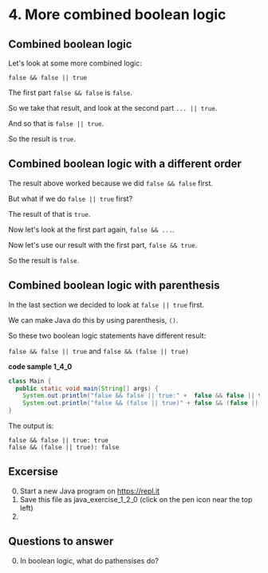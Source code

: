 # 4. More combined boolean logic

## Combined boolean logic

Let's look at some more combined logic:

`false && false || true`

The first part `false && false` is `false`. 

So we take that result, and look at the second part `... || true`.

And so that is `false || true`.

So the result is `true`.

## Combined boolean logic with a different order

The result above worked because we did `false && false` first.

But what if we do `false || true` first? 

The result of that is `true`. 

Now let's look at the first part again, `false && ...`.

Now let's use our result with the first part, `false && true`.

So the result is `false`.

## Combined boolean logic with parenthesis

In the last section we decided to look at `false || true` first.

We can make Java do this by using parenthesis, `()`.

So these two boolean logic statements have different result: 

`false && false || true` and `false && (false || true)`

**code sample 1_4_0**
```java
class Main {
  public static void main(String[] args) {
    System.out.println("false && false || true:" +  false && false || true);
    System.out.println("false && (false || true)" + false && (false || true));
}
```

The output is:

```
false && false || true: true
false && (false || true): false
```

## Excersise

0. Start a new Java program on https://repl.it
0. Save this file as java_exercise_1_2_0 (click on the pen icon near the top left)
0. 

## Questions to answer ##

0. In boolean logic, what do pathensises do?
